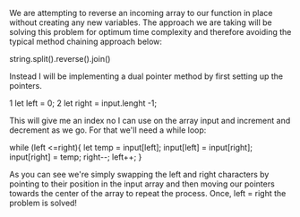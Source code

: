We are attempting to reverse an incoming array to our function in place without creating any new variables. The approach we are taking will be solving this problem for optimum time complexity and therefore avoiding the typical method chaining approach below: 

 string.split().reverse().join()

Instead I will be implementing a dual pointer method by first setting up the pointers. 

 1 let left = 0; 
 2 let right = input.lenght -1; 

This will give me an index no I can use on the array input and increment and decrement as we go. For that we'll need a while loop: 

 while (left <=right){
 let temp = input[left];
  input[left] = input[right];
  input[right] = temp;
   right--;
   left++;
 }

As you can see we're simply swapping the left and right characters by pointing to their position in the input array and then moving our pointers towards the center of the array to repeat the process. Once, left = right the problem is solved! 
